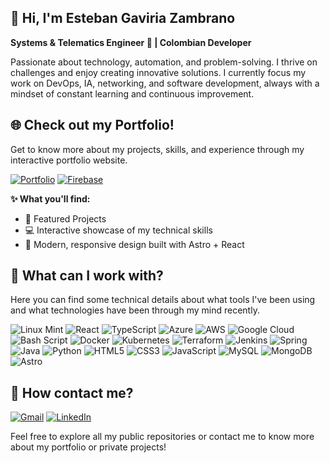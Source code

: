 ## 👋 Hi, I'm **Esteban Gaviria Zambrano**
**Systems & Telematics Engineer 🚀 | Colombian Developer**

Passionate about technology, automation, and problem-solving. I thrive on challenges and enjoy creating innovative solutions. I currently focus my work on DevOps, IA, networking, and software development, always with a mindset of constant learning and continuous improvement.

## 🌐 Check out my Portfolio!
Get to know more about my projects, skills, and experience through my interactive portfolio website.

[![Portfolio](https://img.shields.io/badge/Portfolio-FF5722?style=for-the-badge&logo=google-chrome&logoColor=white)](https://portfolio-f7c4c.web.app)
[![Firebase](https://img.shields.io/badge/firebase-ffca28?style=for-the-badge&logo=firebase&logoColor=black)](https://portfolio-f7c4c.web.app)

**✨ What you'll find:**
- 🚀 Featured Projects
- 💻 Interactive showcase of my technical skills  
- 🎨 Modern, responsive design built with Astro + React

## 💼 What can I work with?
Here you can find some technical details about what tools I've been using and what technologies have been through my mind recently.

![Linux Mint](https://img.shields.io/badge/Linux_Mint-87CF3E?style=for-the-badge&logo=linux-mint&logoColor=white)
![React](https://img.shields.io/badge/React-20232A?style=for-the-badge&logo=react&logoColor=61DAFB)
![TypeScript](https://img.shields.io/badge/typescript-%23007ACC.svg?style=for-the-badge&logo=typescript&logoColor=white)
![Azure](https://img.shields.io/badge/azure-%230072C6.svg?style=for-the-badge&logo=microsoftazure&logoColor=white)
![AWS](https://img.shields.io/badge/AWS-%23FF9900.svg?style=for-the-badge&logo=amazon-aws&logoColor=white)
![Google Cloud](https://img.shields.io/badge/GoogleCloud-%234285F4.svg?style=for-the-badge&logo=google-cloud&logoColor=white)
![Bash Script](https://img.shields.io/badge/bash_script-%23121011.svg?style=for-the-badge&logo=gnu-bash&logoColor=white)
![Docker](https://img.shields.io/badge/docker-%230db7ed.svg?style=for-the-badge&logo=docker&logoColor=white)
![Kubernetes](https://img.shields.io/badge/kubernetes-%23326ce5.svg?style=for-the-badge&logo=kubernetes&logoColor=white)
![Terraform](https://img.shields.io/badge/terraform-%235835CC.svg?style=for-the-badge&logo=terraform&logoColor=white)
![Jenkins](https://img.shields.io/badge/jenkins-%232C5263.svg?style=for-the-badge&logo=jenkins&logoColor=white)
![Spring](https://img.shields.io/badge/Spring-6DB33F?style=for-the-badge&logo=spring&logoColor=white)
![Java](https://img.shields.io/badge/Java-ED8B00?style=for-the-badge&logo=openjdk&logoColor=white)
![Python](https://img.shields.io/badge/Python-3776AB?style=for-the-badge&logo=python&logoColor=white)
![HTML5](https://img.shields.io/badge/html5-%23E34F26.svg?style=for-the-badge&logo=html5&logoColor=white)
![CSS3](https://img.shields.io/badge/css3-%231572B6.svg?style=for-the-badge&logo=css3&logoColor=white)
![JavaScript](https://img.shields.io/badge/javascript-%23323330.svg?style=for-the-badge&logo=javascript&logoColor=%23F7DF1E)
![MySQL](https://img.shields.io/badge/MySQL-00000F?style=for-the-badge&logo=mysql&logoColor=white)
![MongoDB](https://img.shields.io/badge/MongoDB-%234ea94b.svg?style=for-the-badge&logo=mongodb&logoColor=white)
![Astro](https://img.shields.io/badge/astro-%232C2052.svg?style=for-the-badge&logo=astro&logoColor=white)
  
## 📩 How contact me?
[![Gmail](https://img.shields.io/badge/Gmail-D14836?style=for-the-badge&logo=gmail&logoColor=white)](mailto:estebangaviria82@gmail.com)
[![LinkedIn](https://img.shields.io/badge/linkedin-%230077B5.svg?style=for-the-badge&logo=linkedin&logoColor=white)](https://www.linkedin.com/in/esteban-gaviria-9bb764231/)

Feel free to explore all my public repositories or contact me to know more about my portfolio or private projects!
